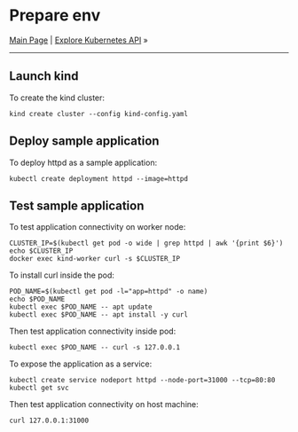 # Prepare env

[Main Page](../../README.md) | [Explore Kubernetes API](02-explorer-k8s-api.md) »

---

## Launch kind

To create the kind cluster:

```shell
kind create cluster --config kind-config.yaml
```

## Deploy sample application

To deploy httpd as a sample application:

```shell
kubectl create deployment httpd --image=httpd
```
<!--
task::cmd
-->

## Test sample application

To test application connectivity on worker node:

```shell
CLUSTER_IP=$(kubectl get pod -o wide | grep httpd | awk '{print $6}')
echo $CLUSTER_IP
docker exec kind-worker curl -s $CLUSTER_IP
```

To install curl inside the pod:

```shell
POD_NAME=$(kubectl get pod -l="app=httpd" -o name)
echo $POD_NAME
kubectl exec $POD_NAME -- apt update
kubectl exec $POD_NAME -- apt install -y curl
```

Then test application connectivity inside pod:

```shell
kubectl exec $POD_NAME -- curl -s 127.0.0.1
```

To expose the application as a service:

```shell
kubectl create service nodeport httpd --node-port=31000 --tcp=80:80
kubectl get svc
```

Then test application connectivity on host machine:

```shell
curl 127.0.0.1:31000
```

